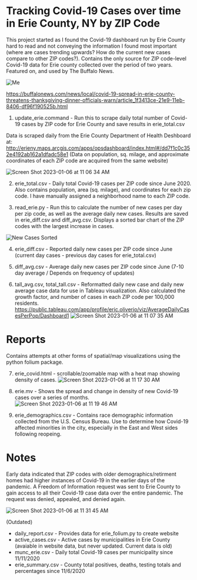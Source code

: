 # Tracking Covid-19 Cases over time in Erie County, NY by ZIP Code
This project started as I found the Covid-19 dashboard run by Erie County hard to read and not conveying the information I found most important (where are cases trending upwards? How do the current new cases compare to other ZIP codes?). Contains the only source for ZIP code-level Covid-19 data for Erie county collected over the period of two years. Featured on, and used by The Buffalo News. 

![Me](https://user-images.githubusercontent.com/25538281/211057268-0c637f6e-25ad-42c2-af6c-0e86bfa13caa.png)

https://buffalonews.com/news/local/covid-19-spread-in-erie-county-threatens-thanksgiving-dinner-officials-warn/article_1f3413ce-21e9-11eb-8406-df96f190525b.html

1) update_erie.command - Run this to scrape daily total number of Covid-19 cases by ZIP code for Erie County and save results in erie_total.csv

Data is scraped daily from the Erie County Department of Health Deshboard at:
http://erieny.maps.arcgis.com/apps/opsdashboard/index.html#/dd7f1c0c352e4192ab162a1dfadc58e1
(Data on population, sq. milage, and approximate coordinates of each ZIP code are acquired from the same website)

![Screen Shot 2023-01-06 at 11 06 34 AM](https://user-images.githubusercontent.com/25538281/211050942-7b6dee64-ab77-4ef2-8f8b-2b53172db097.png)

2) erie_total.csv - Daily total Covid-19 cases per ZIP code since June 2020. Also contains population, area (sq. milage), and coordinates for each zip code. I have manually assigned a neighborhood name to each ZIP code.

3) read_erie.py - Run this to calculate the number of new cases per day per zip code, as well as the average daily new cases. Results are saved in erie_diff.csv and diff_avg.csv. Displays a sorted bar chart of the ZIP codes with the largest increase in cases.

![New Cases Sorted](https://user-images.githubusercontent.com/25538281/211052127-2f6597ec-e3ec-4788-9112-ec78294528e7.png)

4) erie_diff.csv - Reported daily new cases per ZIP code since June (current day cases - previous day cases for erie_total.csv)

5) diff_avg.csv - Average daily new cases per ZIP code since June (7-10 day average / Depends on frequency of updates)

6) tall_avg.csv, total_tall.csv - Reformatted daily new case and daily new average case data for use in Tableau visualization. Also calculated the growth factor, and number of cases in each ZIP code per 100,000 residents.
https://public.tableau.com/app/profile/eric.oliverio/viz/AverageDailyCasesPerPop/Dashboard1 
 ![Screen Shot 2023-01-06 at 11 07 35 AM](https://user-images.githubusercontent.com/25538281/211051076-518894b5-563c-45fd-8a63-d530f8003d45.png)

# Reports
Contains attempts at other forms of spatial/map visualizations using the python folium package.

7) erie_covid.html - scrollable/zoomable map with a heat map showing density of cases.
![Screen Shot 2023-01-06 at 11 17 30 AM](https://user-images.githubusercontent.com/25538281/211052967-1a5aa233-1410-418f-b778-f725a22a2e11.png)

8) erie.mv - Shows the spread and change in density of new Covid-19 cases over a series of months.
  ![Screen Shot 2023-01-06 at 11 19 46 AM](https://user-images.githubusercontent.com/25538281/211053200-6e30234c-065d-4b4e-aa66-08bfe24c1670.png)
  
9) erie_demographics.csv - Contains race demographic information collected from the U.S. Census Bureau. Use to determine how Covid-19 affected minorities in the city, especially in the East and West sides following reopeing.

# Notes
Early data indicated that ZIP codes with older demographics/retirment homes had higher instances of Covid-19 in the earlier days of the pandemic. A Freedom of Information request was sent to Erie County to gain access to all their Covid-19 case data over the entire pandemic. The request was denied, appealed, and denied again.


![Screen Shot 2023-01-06 at 11 31 45 AM](https://user-images.githubusercontent.com/25538281/211055850-3908f71f-9aa5-4494-9a2d-06a987e2a98f.png)


(Outdated)

* daily_report.csv - Provides data for erie_folium.py to create website  
* active_cases.csv - Active cases by municipalities in Erie County (avaiable in website data, but never updated. Current data is old)
* munc_erie.csv - Daily total Covid-19 cases per municipality since 11/11/2020
* erie_summary.csv - County total positives, deaths, testing totals and percentages since 11/6/2020
